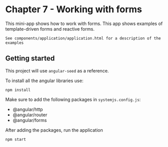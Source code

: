 # Chapter 7 - Working with forms

This mini-app shows how to work with forms. This app shows examples of template-driven
forms and reactive forms.

`See components/application/application.html for a description of the examples`

## Getting started

This project will use `angular-seed` as a reference. 

To install all the angular libraries use:

```shell
npm install
```

Make sure to add the following packages in `systemjs.config.js`:

- @angular/http
- @angular/router
- @angular/forms

After adding the packages, run the application


```shell
npm start
```



